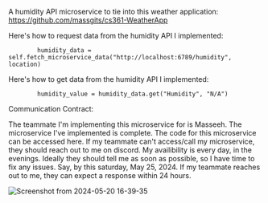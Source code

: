 A humidity API microservice to tie into this weather application: https://github.com/massgits/cs361-WeatherApp

Here's how to request data from the humidity API I implemented:

            humidity_data = self.fetch_microservice_data("http://localhost:6789/humidity", location)
    
Here's how to get data from the humidity API I implemented:

            humidity_value = humidity_data.get("Humidity", "N/A")

Communication Contract:

The teammate I'm implementing this microservice for is Masseeh.
The microservice I've implemented is complete.
The code for this microservice can be accessed here.
If my teammate can't access/call my microservice, they should reach out to me on discord. My availibility is every day, in the evenings.
Ideally they should tell me as soon as possible, so I have time to fix any issues. Say, by this saturday, May 25, 2024.
If my teammate reaches out to me, they can expect a response within 24 hours.

![Screenshot from 2024-05-20 16-39-35](https://github.com/sharoninator/humidityAPI/assets/35180531/e84a1b0a-1d6e-427e-84bd-f69b232492ef)
